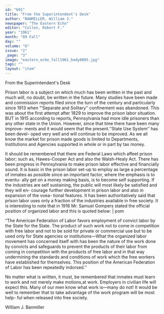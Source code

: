 ```yaml
---
id: "691"
title: "From the Superintendent's Desk"
author: "BANMILLER, William J."
newspaper: "The Eastern Echo"
editor: "Cullen, Robert F."
year: "1961"
month: "09 Fall"
day: ""
volume: "6"
issue: "2"
_page: "3"
image: "eastern_echo_fall1961_body0005.jpg"
tags: ""
layout: "item"
---
```

From the Superintendent's Desk

Prison labor is a subject on which much has been written in the past and
much will, no doubt, be written in the future. Many studies have been made
and commission reports filed since the turn of the century and particularly since
1913 when “‘Separate and Solitary’’ confinement was abandoned. This was
about the first attempt after 1829 to improve the prison labor situation. BUT in
1915 according to reports, Pennsylvania had more idle prisoners than any other
state in the Union. However, since that time there have been many improve-
ments and it would seem that the present.‘‘State Use System’’ has been devel-
oped very well and will continue to be improved. As we all know the market
for prison made goods is limited to Departments, Institutions and Agencies
supported in whole or in part by tax money.

It should be remembered that there are Federal Laws which affeet prison
labor; such as, Hawes-Cooper Act and also the Walsh-Healy Act. There has
been progress in Pennsylvania to make prison labor effective and financially
sound. It is basic in the prison labor set-up to employ as large a percentage of
inmates as possible since an important factor, where the emphasis is to eventu-
ally get on a money making basis, is to become self supporting. If the industries
are self sustaining, the public will most likely be satisfied and they will en-
courage further development in prison labor and also in expansion of the voea-
tional features. It has been authoritatively said that prison labor uses only
a fraction of the industries available in free society. It is interesting to note
that in 1916 Mr. Samuel Gompers stated the official position of organized labor
and this is quoted below: | pom

“The American Federation of Labor favors employment of convict labor
by the State for the State. The product of such work not to come in competition
with free labor and not to be sold for private or commercial use but to be used
only for State agencies or institutions—What the organized labor movement
has concerned itself with has been the nature of the work done by convicts and
safeguards to prevent the products of their labor from coming in competition
with the products of free labor and in that way undermining the standards and
conditions of work which the free workers have established for themselves. This
position of the American Federation of Labor has been repeatedly indorsed.’’

No matter what is written, it must, be remembered that inmates must learn
to work and not merely make motions,at work. Employers in civilian life will
expect this. Many of our men know what work is—many do not! It would be
well to remember that to take advantage of the work program will be most help-
ful when released into free society.

William J. Banmiller
